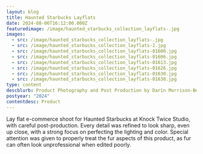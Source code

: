 ```yaml
---
layout: blog
title: Haunted Starbucks Layflats
date: 2024-08-06T16:12:00.000Z
featuredimage: /image/haunted_starbucks_collection_layflats-.jpg
images:
  - src: /image/haunted_starbucks_collection_layflats-.jpg
  - src: /image/haunted_starbucks_collection_layflats-2.jpg
  - src: /image/haunted_starbucks_collection_layflats-01600.jpg
  - src: /image/haunted_starbucks_collection_layflats-01606.jpg
  - src: /image/haunted_starbucks_collection_layflats-01613.jpg
  - src: /image/haunted_starbucks_collection_layflats-01626.jpg
  - src: /image/haunted_starbucks_collection_layflats-01630.jpg
  - src: /image/haunted_starbucks_collection_layflats-01638.jpg
type: content
descblurb: Product Photography and Post Production by Darin Morrison-Beer
postyear: "2024"
contentdesc: Product
---
```

Lay flat e-commerce shoot for Haunted Starbucks at Knock Twice Studio, with careful post-production. Every detail was refined to look sharp, even up close, with a strong focus on perfecting the lighting and color. Special attention was given to properly treat the fur aspects of this product, as fur can often look unprofessional when edited poorly.
